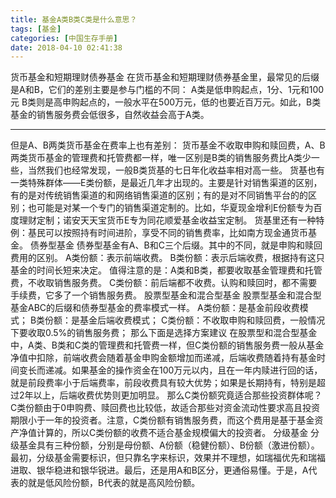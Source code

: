 ```yaml
---
title: 基金A类B类C类是什么意思？
tags: [基金]
categories: [中国生存手册]
date: 2018-04-10 02:41:38
---
```


货币基金和短期理财债券基金 在货币基金和短期理财债券基金里，最常见的后缀是A和B，它们的差别主要是参与门槛的不同： A类是低申购起点，1分、1元和100元 B类则是高申购起点的，一般水平在500万元，低的也要近百万元。如此，B类基金的销售服务费会低很多，自然收益会高于A类。

* * *

但是A、B两类货币基金在费率上也有差别： 货币基金不收取申购和赎回费，A、B两类货币基金的管理费和托管费都一样，唯一区别是B类的销售服务费比A类少一些，当然我们也经常发现，一般B类货基的七日年化收益率相对高一些。 货基也有一类特殊群体——E类份额，是最近几年才出现的。主要是针对销售渠道的区别，有的是对传统销售渠道的和网络销售渠道的区别；有的是对不同销售平台的的区别；也可能是对某一个专门的销售渠道定制的。比如，华夏现金增利E份额专为百度理财定制；诺安天天宝货币E专为同花顺爱基金收益宝定制。 货基里还有一种特例：基民可以按照持有时间进阶，享受不同的销售费率，比如南方现金通货币基金。 债券型基金 债券型基金有A、B和C三个后缀。其中的不同，就是申购和赎回费用的区别。 A类份额：表示前端收费。 B类份额：表示后端收费，根据持有这只基金的时间长短来决定。 值得注意的是：A类和B类，都要收取基金管理费和托管费，不收取销售服务费。 C类份额：前后端都不收费。认购和赎回时，都不需要手续费，它多了一个销售服务费。 股票型基金和混合型基金 股票型基金和混合型基金ABC的后缀和债券型基金的费率模式一样。 A类份额：是基金前段收费模式； B类份额：是基金后端收费模式； C类份额：不收取申购和赎回费，一般情况下要收取0.5%的销售服务费； 那么下面是选择方案建议 在股票型和混合型基金中，A类、B类和C类的管理费和托管费一样，但C类份额的销售服务费一般从基金净值中扣除，前端收费会随着基金申购金额增加而递减，后端收费随着持有基金时间变长而递减。如果基金的操作资金在100万元以内，且在一年内赎进行回的话，就是前段费率小于后端费率，前段收费具有较大优势；如果是长期持有，特别是超过2年以上，后端收费优势则更加明显。 那么C类份额究竟适合那些投资群体呢？ C类份额由于0申购费、赎回费也比较低，故适合那些对资金流动性要求高且投资期限小于一年的投资者。注意，C类份额有销售服务费，而这个费用是基于基金资产净值计算的，所以C类份额的收费不适合基金规模偏大的投资者。 分级基金 分级基金具有三种份额，分别是母份额、A份额（稳健份额）、B份额（激进份额）。 最初，分级基金需要标识，但只靠名字来标识，效果并不理想，如瑞福优先和瑞福进取、银华稳进和银华锐进。最后，还是用A和B区分，更通俗易懂。于是，A代表的就是低风险份额，B代表的就是高风险份额。